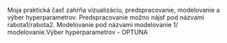 Moja praktická časť zahŕňa vizualizáciu, predspracovanie, modelovanie a výber hyperparametrov. Predspracovanie možno nájsť pod názvami rabota1/rabota2. Modelovanie pod názvami modelovanie 1/ modelovanie.Výber hyperparametrov - OPTUNA
